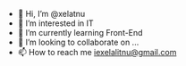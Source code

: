 - 👋 Hi, I’m @xelatnu
- 👀 I’m interested in IT
- 🌱 I’m currently learning Front-End
- 💞️ I’m looking to collaborate on ...
- 📫 How to reach me iexelalitnu@gmail.com

<!---
xelatnu/xelatnu is a ✨ special ✨ repository because its `README.md` (this file) appears on your GitHub profile.
You can click the Preview link to take a look at your changes.
--->
